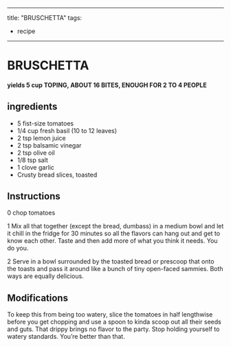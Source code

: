 
---
title: "BRUSCHETTA"
tags:
  - recipe
---
# BRUSCHETTA



#### yields  5 cup TOPING, ABOUT 16 BITES, ENOUGH FOR 2 TO 4 PEOPLE


## ingredients
* 5 fist-size tomatoes 
* 1/4 cup fresh basil (10 to 12 leaves) 
* 2 tsp lemon juice 
* 2 tsp balsamic vinegar 
* 2 tsp olive oil 
* 1/8 tsp salt 
* 1 clove garlic 
* Crusty bread slices, toasted 



## Instructions
0 chop tomatoes

1 Mix all that    together (except the bread, dumbass) in a medium bowl and let it chill in the fridge for 30 minutes so all the flavors can hang out and get to know each other. Taste and then add more of what you think it needs. You do you.

2 Serve in a bowl surrounded by the toasted bread or prescoop that    onto the toasts and pass it around like a bunch of tiny open-faced sammies. Both ways are equally  delicious.



## Modifications
To keep this from being too watery, slice the tomatoes in half lengthwise before you get chopping and use a spoon to kinda scoop out all their seeds and guts. That drippy    brings no flavor to the party. Stop holding yourself to watery standards. You’re better than that.





